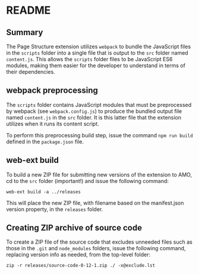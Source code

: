 # README

## Summary

The Page Structure extension utilizes `webpack` to bundle the JavaScript files in the `scripts` folder into a single file that is output to the `src` folder named `content.js`. This allows the `scripts` folder files to be JavaScript ES6 modules, making them easier for the developer to understand in terms of their dependencies.

## webpack preprocessing

The `scripts` folder contains JavaScript modules that must be preprocessed
by webpack (see `webpack.config.js`) to produce the bundled output file named `content.js` in the `src` folder. It is this latter file that the extension utilizes when it runs its content script.

To perform this preprocessing build step, issue the command `npm run build` defined in the `package.json` file.

## web-ext build

To build a new ZIP file for submitting new versions of the extension to AMO, cd to the `src` folder (important!) and issue the following command:

    web-ext build -a ../releases

This will place the new ZIP file, with filename based on the manifest.json version property, in the `releases` folder.

## Creating ZIP archive of source code

To create a ZIP file of the source code that excludes unneeded files such as those in the `.git` and `node_modules` folders, issue the following command, replacing version info as needed, from the top-level folder:

    zip -r releases/source-code-0-12-1.zip ./ -x@exclude.lst
